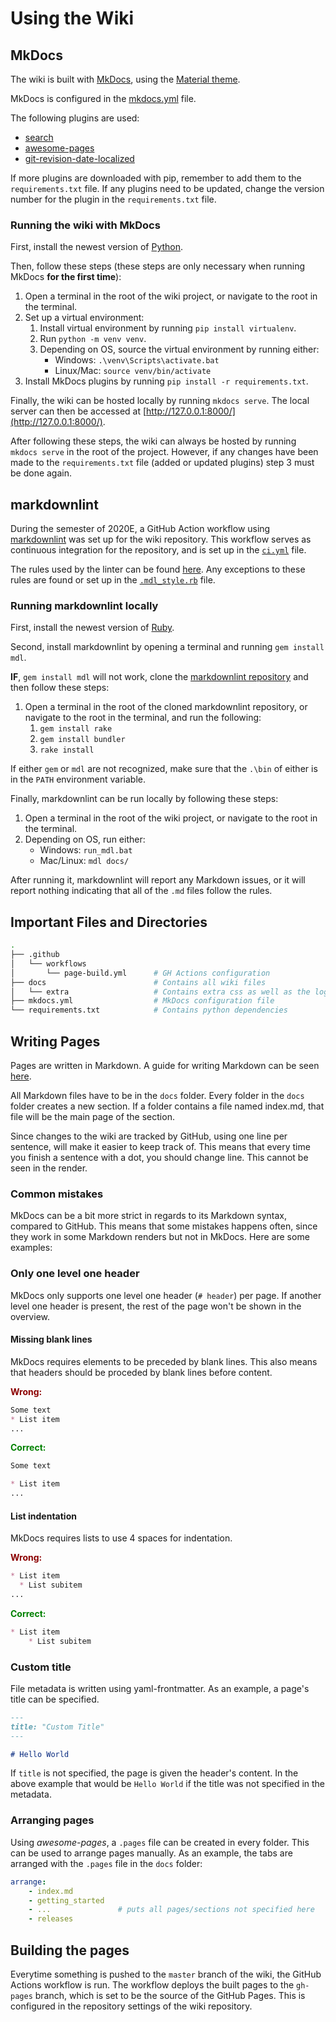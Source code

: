 # Using the Wiki

## MkDocs

The wiki is built with [MkDocs](https://www.mkdocs.org/), using the
[Material theme](https://squidfunk.github.io/mkdocs-material/).

MkDocs is configured in the
[mkdocs.yml](https://github.com/aau-giraf/wiki/blob/master/mkdocs.yml) file.

The following plugins are used:

- [search](https://squidfunk.github.io/mkdocs-material/setup/setting-up-site-search/)
- [awesome-pages](https://github.com/lukasgeiter/mkdocs-awesome-pages-plugin)
- [git-revision-date-localized](https://github.com/timvink/mkdocs-git-revision-date-localized-plugin)

If more plugins are downloaded with pip, remember to add them to the `requirements.txt` file.
If any plugins need to be updated, change the version number for the plugin in the `requirements.txt` file.

### Running the wiki with MkDocs

First, install the newest version of [Python](https://www.python.org/downloads/).

Then, follow these steps (these steps are only necessary when running MkDocs **for the first time**):

1. Open a terminal in the root of the wiki project, or navigate to the root in the terminal.
1. Set up a virtual environment:
    1. Install virtual environment by running `pip install virtualenv`.
    1. Run `python -m venv venv`.
    1. Depending on OS, source the virtual environment by running either:
        - Windows: `.\venv\Scripts\activate.bat`
        - Linux/Mac: `source venv/bin/activate`
1. Install MkDocs plugins by running `pip install -r requirements.txt`.

Finally, the wiki can be hosted locally by running `mkdocs serve`.
The local server can then be accessed at [http://127.0.0.1:8000/](http://127.0.0.1:8000/).

After following these steps, the wiki can always be hosted by running `mkdocs serve` in the root of the project.
However, if any changes have been made to the `requirements.txt` file (added or updated plugins) step 3 must be done
again.

## markdownlint

During the semester of 2020E, a GitHub Action workflow using
[markdownlint](https://github.com/markdownlint/markdownlint) was set up for the wiki repository. 
This workflow serves as continuous integration for the repository, and is set up in the
[`ci.yml`](https://github.com/aau-giraf/wiki/blob/master/.github/workflows/ci.yml) file.

The rules used by the linter can be found 
[here](https://github.com/markdownlint/markdownlint/blob/master/docs/RULES.md).
Any exceptions to these rules are found or set up in the
[`.mdl_style.rb`](https://github.com/aau-giraf/wiki/blob/master/.mdl_style.rb) file. 

### Running markdownlint locally

First, install the newest version of [Ruby](https://www.ruby-lang.org/en/downloads/).

Second, install markdownlint by opening a terminal and running `gem install mdl`.

**IF**, `gem install mdl` will not work, clone the
[markdownlint repository](https://github.com/markdownlint/markdownlint) and then follow these steps:

1. Open a terminal in the root of the cloned markdownlint repository, or navigate to the root in the terminal, and run
   the following:
    1. `gem install rake`
    1. `gem install bundler`
    1. `rake install`
    
If either `gem` or `mdl` are not recognized, make sure that the `.\bin` of either is in the `PATH` environment variable. 

Finally, markdownlint can be run locally by following these steps:

1. Open a terminal in the root of the wiki project, or navigate to the root in the terminal.
1. Depending on OS, run either:
    - Windows: `run_mdl.bat`
    - Mac/Linux: `mdl docs/`

After running it, markdownlint will report any Markdown issues, or it will report nothing indicating that all of the 
`.md` files follow the rules.

## Important Files and Directories

```bash
.
├── .github
│   └── workflows
│       └── page-build.yml      # GH Actions configuration
├── docs                        # Contains all wiki files
│   └── extra                   # Contains extra css as well as the logo. NO Markdown files here!
├── mkdocs.yml                  # MkDocs configuration file
└── requirements.txt            # Contains python dependencies
```

## Writing Pages

Pages are written in Markdown.
A guide for writing Markdown can be seen [here](https://www.markdownguide.org/basic-syntax/).

All Markdown files have to be in the `docs` folder.
Every folder in the `docs` folder creates a new section.
If a folder contains a file named index.md, that file will be the main page of
the section.

Since changes to the wiki are tracked by GitHub, using one line per sentence,
will make it easier to keep track of.
This means that every time you finish a sentence with a dot, you should change
line.
This cannot be seen in the render.

### Common mistakes

MkDocs can be a bit more strict in regards to its Markdown syntax, compared to
GitHub.
This means that some mistakes happens often, since they work in some Markdown
renders but not in MkDocs.
Here are some examples:

### Only one level one header

MkDocs only supports one level one header (`# header`) per page.
If another level one header is present, the rest of the page won't be shown in
the overview.

#### Missing blank lines

MkDocs requires elements to be preceded by blank lines.
This also means that headers should be proceded by blank lines before content.

<p style="color: darkred; font-weight: bold;">Wrong:</p>

```markdown
Some text
* List item
...
```

<p style="color: green; font-weight: bold;">Correct:</p>

```markdown
Some text

* List item
...
```

#### List indentation

MkDocs requires lists to use 4 spaces for indentation.

<p style="color: darkred; font-weight: bold;">Wrong:</p>

```markdown
* List item
  * List subitem
...
```

<p style="color: green; font-weight: bold;">Correct:</p>

```markdown
* List item
    * List subitem
```

### Custom title

File metadata is written using yaml-frontmatter.
As an example, a page's title can be specified.

```markdown
---
title: "Custom Title"
---

# Hello World
```

If `title` is not specified, the page is given the header's content.
In the above example that would be `Hello World` if the title was not specified
in the metadata.

### Arranging pages

Using *awesome-pages*, a `.pages` file can be created in every folder.
This can be used to arrange pages manually. As an example, the tabs are arranged
with the `.pages` file in the `docs` folder:

```yaml
arrange:
    - index.md
    - getting_started
    - ...               # puts all pages/sections not specified here
    - releases
```

## Building the pages

Everytime something is pushed to the ``master`` branch of the wiki, the GitHub
Actions workflow is run.
The workflow deploys the built pages to the ``gh-pages`` branch, which is set
to be the source of the GitHub Pages.
This is configured in the repository settings of the wiki repository.
